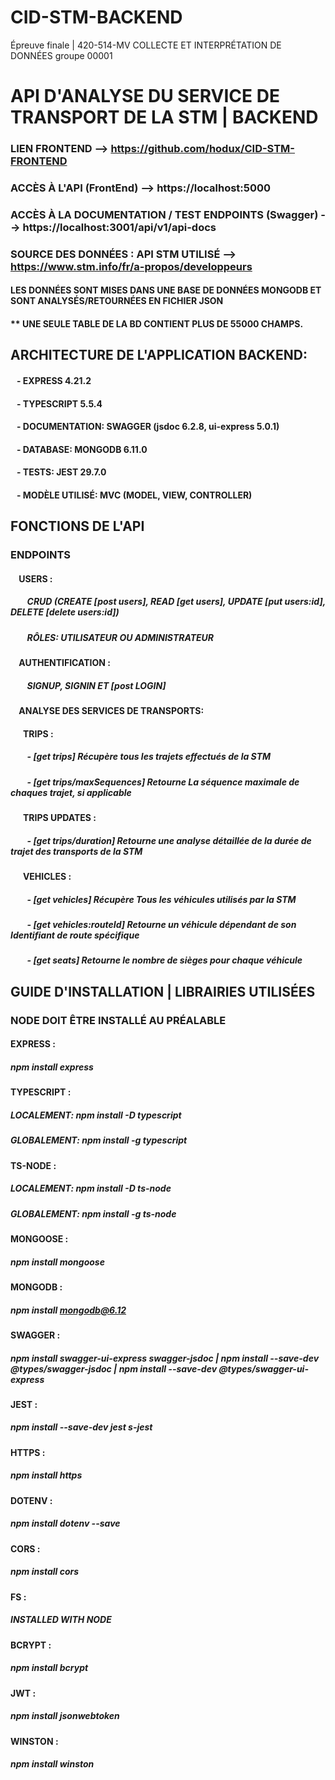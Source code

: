 # CID-STM-BACKEND
Épreuve finale | 420-514-MV COLLECTE ET INTERPRÉTATION DE DONNÉES groupe 00001 

# API D'ANALYSE DU SERVICE DE TRANSPORT DE LA STM | BACKEND

### LIEN FRONTEND --> https://github.com/hodux/CID-STM-FRONTEND
### ACCÈS À L'API (FrontEnd) --> https://localhost:5000
### ACCÈS À LA DOCUMENTATION / TEST ENDPOINTS (Swagger) --> https://localhost:3001/api/v1/api-docs

### SOURCE DES DONNÉES : API STM UTILISÉ --> https://www.stm.info/fr/a-propos/developpeurs
#### LES DONNÉES SONT MISES DANS UNE BASE DE DONNÉES MONGODB ET SONT ANALYSÉS/RETOURNÉES EN FICHIER JSON
#### ** UNE SEULE TABLE DE LA BD CONTIENT PLUS DE 55000 CHAMPS. 


## ARCHITECTURE DE L'APPLICATION BACKEND:
####      &nbsp;&nbsp; - EXPRESS 4.21.2
####      &nbsp;&nbsp; - TYPESCRIPT 5.5.4
####      &nbsp;&nbsp; - DOCUMENTATION: SWAGGER  (jsdoc 6.2.8, ui-express 5.0.1)
####      &nbsp;&nbsp; - DATABASE: MONGODB 6.11.0
####      &nbsp;&nbsp; - TESTS: JEST 29.7.0
####      &nbsp;&nbsp; - MODÈLE UTILISÉ: MVC (MODEL, VIEW, CONTROLLER)

## FONCTIONS DE L'API
### ENDPOINTS

#### &nbsp;&nbsp;&nbsp; **USERS** :
##### &nbsp;&nbsp;&nbsp;&nbsp;&nbsp;&nbsp;&nbsp; CRUD (CREATE [post users], READ [get users], UPDATE [put users:id], DELETE [delete users:id])
##### &nbsp;&nbsp;&nbsp;&nbsp;&nbsp;&nbsp;&nbsp; RÔLES: UTILISATEUR OU ADMINISTRATEUR
#### &nbsp;&nbsp;&nbsp; **AUTHENTIFICATION** : 
##### &nbsp;&nbsp;&nbsp;&nbsp;&nbsp;&nbsp;&nbsp; SIGNUP, SIGNIN ET [post LOGIN]
#### &nbsp;&nbsp;&nbsp; ANALYSE DES SERVICES DE TRANSPORTS:
#### &nbsp;&nbsp;&nbsp;&nbsp;&nbsp; **TRIPS** :
##### &nbsp;&nbsp;&nbsp;&nbsp;&nbsp;&nbsp;&nbsp; - [get trips] Récupère tous les trajets effectués de la STM
##### &nbsp;&nbsp;&nbsp;&nbsp;&nbsp;&nbsp;&nbsp; - [get trips/maxSequences] Retourne La séquence maximale de chaques trajet, si applicable
#### &nbsp;&nbsp;&nbsp;&nbsp;&nbsp; **TRIPS UPDATES** :
##### &nbsp;&nbsp;&nbsp;&nbsp;&nbsp;&nbsp;&nbsp; - [get trips/duration] Retourne une analyse détaillée de la durée de trajet des transports de la STM
#### &nbsp;&nbsp;&nbsp;&nbsp;&nbsp; **VEHICLES** :
##### &nbsp;&nbsp;&nbsp;&nbsp;&nbsp;&nbsp;&nbsp; - [get vehicles] Récupère Tous les véhicules utilisés par la STM
##### &nbsp;&nbsp;&nbsp;&nbsp;&nbsp;&nbsp;&nbsp; - [get vehicles:routeId] Retourne un véhicule dépendant de son Identifiant de route spécifique
##### &nbsp;&nbsp;&nbsp;&nbsp;&nbsp;&nbsp;&nbsp; - [get seats] Retourne le nombre de sièges pour chaque véhicule
          
## GUIDE D'INSTALLATION | LIBRAIRIES UTILISÉES
### NODE DOIT ÊTRE INSTALLÉ AU PRÉALABLE
#### **EXPRESS** : 
##### npm install express
#### **TYPESCRIPT** : 
##### LOCALEMENT: npm install -D typescript
##### GLOBALEMENT: npm install -g typescript
#### **TS-NODE** : 
##### LOCALEMENT: npm install -D ts-node
##### GLOBALEMENT: npm install -g ts-node
#### **MONGOOSE** : 
##### npm install mongoose
#### **MONGODB** : 
##### npm install mongodb@6.12
#### **SWAGGER** : 
##### npm install swagger-ui-express swagger-jsdoc | npm install --save-dev @types/swagger-jsdoc | npm install --save-dev @types/swagger-ui-express
#### **JEST** :
##### npm install --save-dev jest s-jest
#### **HTTPS** :
##### npm install https
#### **DOTENV** :
##### npm install dotenv --save
#### **CORS** :
##### npm install cors
#### **FS** :
##### INSTALLED WITH NODE
#### **BCRYPT** :
##### npm install bcrypt
#### **JWT** :
##### npm install jsonwebtoken
#### **WINSTON** :
##### npm install winston
